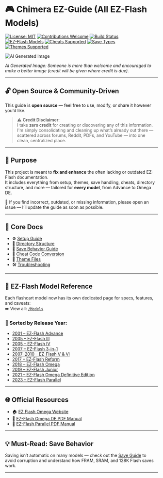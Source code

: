 # 🎮 Chimera EZ-Guide (All EZ-Flash Models)

[![License: MIT](https://img.shields.io/badge/license-MIT-blue.svg)](LICENSE)
[![Contributions Welcome](https://img.shields.io/badge/contributions-welcome-brightgreen.svg)](../../issues)
[![Build Status](https://img.shields.io/badge/status-WIP-yellow.svg)]()
[![EZ-Flash Models](https://img.shields.io/badge/models-EZ--Flash--All-blueviolet)](./Models)
[![Cheats Supported](https://img.shields.io/badge/Cheats-Supported-red)](./Cheats.md)
[![Save Types](https://img.shields.io/badge/Save%20Types-SRAM%2C%20FRAM%2C%20Flash128k-orange)](./Save.md)
[![Themes Supported](https://img.shields.io/badge/Themes-Supported-blue)](./Theme%20Files.md)

![AI Generated Image](https://preview.redd.it/ez-flash-guide-wip-v0-ya233huuec5f1.png?width=640&crop=smart&auto=webp&s=8034efe09c23aedec139a7fa365e29e96434239e)

*AI Generated Image: Someone is more than welcome and encouraged to make a better image (credit will be given where credit is due).*

---

## 🔓 Open Source & Community-Driven

This guide is **open source** — feel free to use, modify, or share it however you'd like.

> ⚠️ **Credit Disclaimer**:  
> I take **zero credit** for creating or discovering any of this information.  
> I'm simply consolidating and cleaning up what’s already out there — scattered across forums, Reddit, PDFs, and YouTube — into one clean, centralized place.

---

## 📘 Purpose

This project is meant to **fix and enhance** the often lacking or outdated EZ-Flash documentation.  
It includes everything from setup, themes, save handling, cheats, directory structure, and more — tailored for **every model**, from Advance to Omega DE.

💬 If you find incorrect, outdated, or missing information, please open an issue — I’ll update the guide as soon as possible.

---

## 🧱 Core Docs

- ⚙️ [Setup Guide](./Setup.md)  
- 📁 [Directory Structure](./Directory%20Structure.md)  
- 💾 [Save Behavior Guide](./Save.md)  
- 🧪 [Cheat Code Conversion](./Cheats.md)  
- 🎨 [Theme Files](./Theme%20Files.md)  
- 🛠️ [Troubleshooting](./Troubleshooting.md)

---

## 🧭 EZ-Flash Model Reference

Each flashcart model now has its own dedicated page for specs, features, and caveats:  
➡️ View all: [`/Models`](./Models)

### 🔢 Sorted by Release Year:
- [2001 – EZ-Flash Advance](./Models/%5B2001%5D%20EZ-Flash%20Advance.md)
- [2005 – EZ-Flash III](./Models/%5B2005%5D%20EZ-Flash%20III.md)
- [2005 – EZ-Flash IV](./Models/%5B2005%5D%20EZ-Flash%20IV.md)
- [2007 – EZ-Flash 3-in-1](./Models/%5B2007%5D%20EZ-Flash%203in1.md)
- [2007–2010 – EZ-Flash V & Vi](./Models/%5B2007-2010%5D%20EZ-Flash%20V%20%26%20Vi.md)
- [2017 – EZ-Flash Reform](./Models/%5B2017%5D%20EZ-Flash%20Reform.md)
- [2018 – EZ-Flash Omega](./Models/%5B2018%5D%20EZ-Flash%20Omega.md)
- [2019 – EZ-Flash Junior](./Models/%5B2019%5D%20EZ-Flash%20Junior.md)
- [2021 – EZ-Flash Omega Definitive Edition](./Models/%5B2021%5D%20EZ-Flash%20Omega%20Definitive%20Edition.md)
- [2023 – EZ-Flash Parallel](https://github.com/ChimeraGaming/GBA-EZ-Flash-2025-Guide/blob/main/Models/%5B2023%5D%20EZ-Flash%20Parallel.md)

---

## 🌐 Official Resources

- 🏠 [EZ Flash Omega Website](https://www.ezflashomega.com/)
- 📑 [EZ-Flash Omega DE PDF Manual](https://www.ezflash.cn/omegade-en.pdf)
- 📄 [EZ-Flash Parallel PDF Manual](https://www.ezflash.cn/zip/EZP_E.pdf)

---

## 💡 Must-Read: Save Behavior

Saving isn’t automatic on many models — check out the [Save Guide](./Save.md) to avoid corruption and understand how FRAM, SRAM, and 128K Flash saves work.

---
